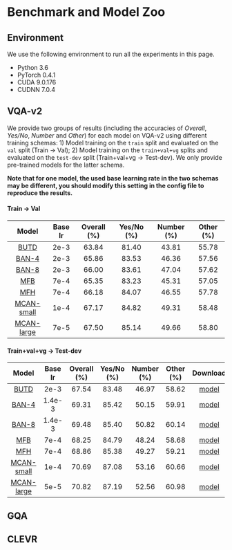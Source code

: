 # Benchmark and Model Zoo

## Environment

We use the following environment to run all the experiments in this page.

- Python 3.6
- PyTorch 0.4.1
- CUDA 9.0.176
- CUDNN 7.0.4

## VQA-v2

We provide two groups of results (including the accuracies of *Overall*, *Yes/No*, *Number* and *Other*) for each model on VQA-v2 using different training schemas: 1) Model training on the `train` split and evaluated on the `val` split (Train -> Val); 2) Model training on the `train+val+vg` splits and evaluated on the `test-dev` split (Train+val+vg -> Test-dev). We only provide pre-trained models for the latter schema. 

**Note that for one model, the used base learning rate in the two schemas may be different, you should modify this setting in the config file to reproduce the results.**

#### Train -> Val


Model | Base lr | Overall (%) | Yes/No (%) | Number (%) | Other (%)
:-: | :-: | :-: | :-: | :-: | :-: 
[BUTD](./configs/vqa/butd.yml) |2e-3| 63.84 | 81.40 | 43.81 | 55.78 |
[BAN-4](./configs/vqa/ban_4.yml) |2e-3| 65.86 | 83.53 | 46.36 | 57.56 |
[BAN-8](./configs/vqa/ban_8.yml) |2e-3| 66.00 | 83.61 | 47.04 | 57.62 |
[MFB](./configs/vqa/mfb.yml) |7e-4| 65.35 | 83.23 | 45.31 | 57.05 |
[MFH](./configs/vqa/mfh.yml) |7e-4| 66.18 | 84.07 | 46.55 | 57.78 |
[MCAN-small](./configs/vqa/mcan_small.yml) |1e-4| 67.17 | 84.82 | 49.31 | 58.48 | 
[MCAN-large](./configs/vqa/mcan_large.yml) |7e-5| 67.50 | 85.14 | 49.66 | 58.80 | 

#### Train+val+vg -> Test-dev

Model | Base lr | Overall (%) | Yes/No (%) | Number (%) | Other (%) | Download
:-: | :-: | :-: |:-: |:-: |:-: | :-:
[BUTD](./configs/vqa/butd.yml)             | 2e-3 | 67.54 | 83.48 | 46.97 | 58.62 |  [model](https://awma1-my.sharepoint.com/:u:/g/personal/yuz_l0_tn/EbLMhJsx9AVJi-ipqtkzHckBS5TWo_au3T8wHPEdDKMgPQ?e=kozuxV)
[BAN-4](./configs/vqa/ban_4.yml)           |1.4e-3| 69.31 | 85.42 | 50.15 | 59.91 |  [model](https://awma1-my.sharepoint.com/:u:/g/personal/yuz_l0_tn/ERAUbsBJzcNHjXcINxDoWOQByR0jSbdNp8nonuFdbyc8yA?e=B5iGKU)
[BAN-8](./configs/vqa/ban_8.yml)           |1.4e-3| 69.48 | 85.40 | 50.82 | 60.14 |  [model](https://awma1-my.sharepoint.com/:u:/g/personal/yuz_l0_tn/EW6v-dZOdJhFoKwT3bIx8M8B_U998hE8YD9zUJsUpo0rjQ?e=znhy2f)
[MFB](./configs/vqa/mfb.yml)               |7e-4  | 68.25 | 84.79 | 48.24 | 58.68 |  [model](https://awma1-my.sharepoint.com/:u:/g/personal/yuz_l0_tn/EfLYkv1XBgNJgOMU5PAo04YBHxAVmpeJtnZecqJztJdNig?e=OVPJSk)
[MFH](./configs/vqa/mfh.yml)               |7e-4  | 68.86 | 85.38 | 49.27 | 59.21 |  [model](https://awma1-my.sharepoint.com/:u:/g/personal/yuz_l0_tn/EXGNuWmba8JOnQkkpfqokqcBzJ6Yw1ID6hl7hj2nyJaNJA?e=3TL5HC)
[MCAN-small](./configs/vqa/mcan_small.yml) |1e-4  | 70.69 | 87.08 | 53.16 | 60.66 |  [model](https://awma1-my.sharepoint.com/:u:/g/personal/yuz_l0_tn/EWSniKgB8Y9PropErzcAedkBKwJCeBP6b5x5oT_I4LiWtg?e=HZiGuf)
[MCAN-large](./configs/vqa/mcan_large.yml) |5e-5  | 70.82 | 87.19 | 52.56 | 60.98 |  [model](https://awma1-my.sharepoint.com/:u:/g/personal/yuz_l0_tn/EQvT2mjBm4ZGnE-jBgAJCbIBC9RBiHwl-XEDr8T63DS10w?e=HjYsOA)

## GQA


## CLEVR



